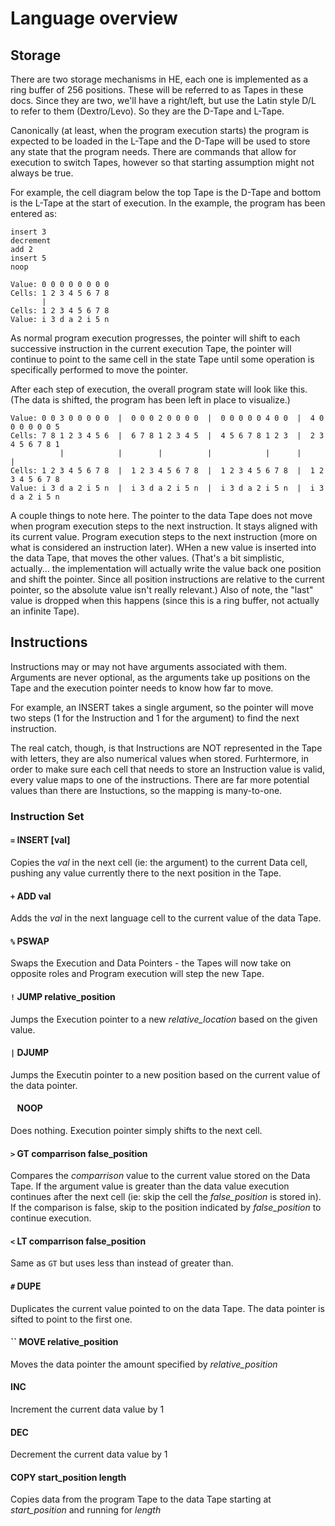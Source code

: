 # Language overview

## Storage

There are two storage mechanisms in HE, each one is implemented as a ring buffer of 256 positions. These will be referred to as Tapes in these docs. Since they are two, we'll have a right/left, but use the Latin style D/L to refer to them (Dextro/Levo). So they are the D-Tape and L-Tape.

Canonically (at least, when the program execution starts) the program is expected to be loaded in the L-Tape and the D-Tape will be used to store any state that the program needs. There are commands that allow for execution to switch Tapes, however so that starting assumption might not always be true.

For example, the cell diagram below the top Tape is the D-Tape and bottom is the L-Tape at the start of execution. In the example, the program has been entered as:
```
insert 3
decrement
add 2
insert 5
noop
```

```
Value: 0 0 0 0 0 0 0 0
Cells: 1 2 3 4 5 6 7 8
       |      
Cells: 1 2 3 4 5 6 7 8
Value: i 3 d a 2 i 5 n
```

As normal program execution progresses, the pointer will shift to each successive instruction in the current execution Tape, the pointer will continue to point to the same cell in the state Tape until some operation is specifically performed to move the pointer.

After each step of execution, the overall program state will look like this. (The data is shifted, the program has been left in place to visualize.)

```
Value: 0 0 3 0 0 0 0 0  |  0 0 0 2 0 0 0 0  |  0 0 0 0 0 4 0 0  |  4 0 0 0 0 0 0 5  
Cells: 7 8 1 2 3 4 5 6  |  6 7 8 1 2 3 4 5  |  4 5 6 7 8 1 2 3  |  2 3 4 5 6 7 8 1 
           |            |        |          |            |      |                | 
Cells: 1 2 3 4 5 6 7 8  |  1 2 3 4 5 6 7 8  |  1 2 3 4 5 6 7 8  |  1 2 3 4 5 6 7 8
Value: i 3 d a 2 i 5 n  |  i 3 d a 2 i 5 n  |  i 3 d a 2 i 5 n  |  i 3 d a 2 i 5 n 
```

A couple things to note here. The pointer to the data Tape does not move when program execution steps to the next instruction. It stays aligned with its current value. Program execution steps to the next instruction (more on what is considered an instruction later). WHen a new value is inserted into the data Tape, that moves the other values. (That's a bit simplistic, actually... the implementation will actually write the value back one position and shift the pointer. Since all position instructions are relative to the current pointer, so the absolute value isn't really relevant.) Also of note, the "last" value is dropped when this happens (since this is a ring buffer, not actually an infinite Tape).


## Instructions

Instructions may or may not have arguments associated with them. Arguments are never optional, as the arguments take up positions on the Tape and the execution pointer needs to know how far to move. 

For example, an INSERT takes a single argument, so the pointer will move two steps (1 for the Instruction and 1 for the argument) to find the next instruction.

The real catch, though, is that Instructions are NOT represented in the Tape with letters, they are also numerical values when stored. Furhtermore, in order to make sure each cell that needs to store an Instruction value is valid, every value maps to one of the instructions. There are far more potential values than there are Instuctions, so the mapping is many-to-one. 

### Instruction Set

#### `=` INSERT [val]

Copies the *val* in the next cell (ie: the argument) to the current Data cell, pushing any value currently there to the next position in the Tape.

#### `+` ADD val

Adds the *val* in the next language cell to the current value of the data Tape.

#### `%` PSWAP

Swaps the Execution and Data Pointers - the Tapes will now take on opposite roles and Program execution will step the new Tape.

#### `!` JUMP relative_position

Jumps the Execution pointer to a new *relative_location* based on the given value.

#### `|` DJUMP

Jumps the Executin pointer to a new position based on the current value of the data pointer. 

#### ` ` NOOP

Does nothing. Execution pointer simply shifts to the next cell.

#### `>` GT comparrison false_position

Compares the *comparrison* value to the current value stored on the Data Tape. If the argument value is greater than the data value execution continues after the next cell (ie: skip the cell the *false_position* is stored in). If the comparison is false, skip to the position indicated by *false_position* to continue execution.

#### `<` LT comparrison false_position

Same as `GT` but uses less than instead of greater than.

#### `#` DUPE

Duplicates the current value pointed to on the data Tape. The data pointer is sifted to point to the first one.

#### `` MOVE relative_position

Moves the data pointer the amount specified by *relative_position*

#### INC

Increment the current data value by 1

#### DEC

Decrement the current data value by 1

#### COPY start_position length

Copies data from the program Tape to the data Tape starting at *start_position* and running for *length*
